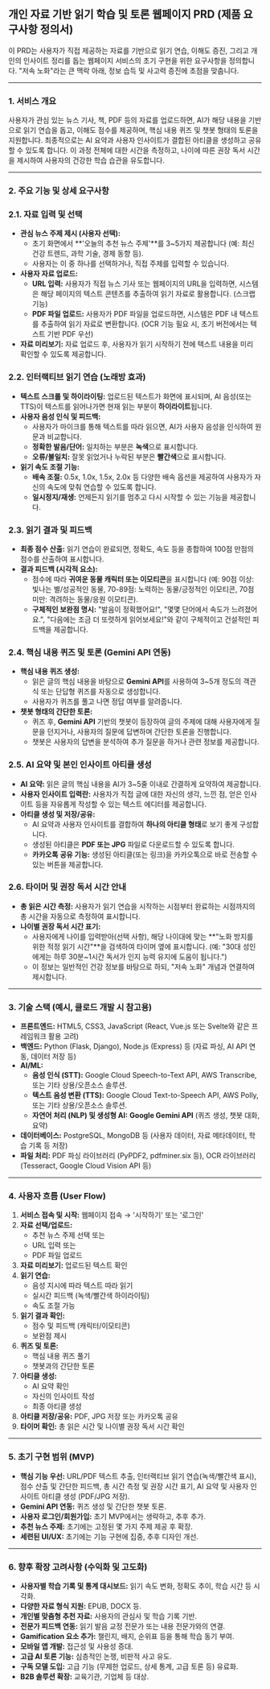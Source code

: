 ## 개인 자료 기반 읽기 학습 및 토론 웹페이지 PRD (제품 요구사항 정의서)

이 PRD는 사용자가 직접 제공하는 자료를 기반으로 읽기 연습, 이해도 증진, 그리고 개인의 인사이트 정리를 돕는 웹페이지 서비스의 초기 구현을 위한 요구사항을 정의합니다. "저속 노화"라는 큰 맥락 아래, 정보 습득 및 사고력 증진에 초점을 맞춥니다.

---

### 1. 서비스 개요

사용자가 관심 있는 뉴스 기사, 책, PDF 등의 자료를 업로드하면, AI가 해당 내용을 기반으로 읽기 연습을 돕고, 이해도 점수를 제공하며, 핵심 내용 퀴즈 및 챗봇 형태의 토론을 지원합니다. 최종적으로는 AI 요약과 사용자 인사이트가 결합된 아티클을 생성하고 공유할 수 있도록 합니다. 이 과정 전체에 대한 시간을 측정하고, 나이에 따른 권장 독서 시간을 제시하여 사용자의 건강한 학습 습관을 유도합니다.

---

### 2. 주요 기능 및 상세 요구사항

### 2.1. 자료 입력 및 선택

- **관심 뉴스 주제 제시 (사용자 선택):**
    - 초기 화면에서 **'오늘의 추천 뉴스 주제'**를 3~5가지 제공합니다 (예: 최신 건강 트렌드, 과학 기술, 경제 동향 등).
    - 사용자는 이 중 하나를 선택하거나, 직접 주제를 입력할 수 있습니다.
- **사용자 자료 업로드:**
    - **URL 입력:** 사용자가 직접 뉴스 기사 또는 웹페이지의 URL을 입력하면, 시스템은 해당 페이지의 텍스트 콘텐츠를 추출하여 읽기 자료로 활용합니다. (스크랩 기능)
    - **PDF 파일 업로드:** 사용자가 PDF 파일을 업로드하면, 시스템은 PDF 내 텍스트를 추출하여 읽기 자료로 변환합니다. (OCR 기능 필요 시, 초기 버전에서는 텍스트 기반 PDF 우선)
- **자료 미리보기:** 자료 업로드 후, 사용자가 읽기 시작하기 전에 텍스트 내용을 미리 확인할 수 있도록 제공합니다.

### 2.2. 인터랙티브 읽기 연습 (노래방 효과)

- **텍스트 스크롤 및 하이라이팅:** 업로드된 텍스트가 화면에 표시되며, AI 음성(또는 TTS)이 텍스트를 읽어나가면 현재 읽는 부분이 **하이라이트**됩니다.
- **사용자 음성 인식 및 피드백:**
    - 사용자가 마이크를 통해 텍스트를 따라 읽으면, AI가 사용자 음성을 인식하여 원문과 비교합니다.
    - **정확한 발음/단어:** 일치하는 부분은 **녹색**으로 표시합니다.
    - **오류/불일치:** 잘못 읽었거나 누락된 부분은 **빨간색**으로 표시합니다.
- **읽기 속도 조절 기능:**
    - **배속 조절:** 0.5x, 1.0x, 1.5x, 2.0x 등 다양한 배속 옵션을 제공하여 사용자가 자신의 속도에 맞춰 연습할 수 있도록 합니다.
    - **일시정지/재생:** 언제든지 읽기를 멈추고 다시 시작할 수 있는 기능을 제공합니다.

### 2.3. 읽기 결과 및 피드백

- **최종 점수 산출:** 읽기 연습이 완료되면, 정확도, 속도 등을 종합하여 100점 만점의 점수를 산출하여 표시합니다.
- **결과 피드백 (시각적 요소):**
    - 점수에 따라 **귀여운 동물 캐릭터 또는 이모티콘**을 표시합니다 (예: 90점 이상: 빛나는 별/성공적인 동물, 70-89점: 노력하는 동물/긍정적인 이모티콘, 70점 미만: 격려하는 동물/응원 이모티콘).
    - **구체적인 보완점 명시:** "발음이 정확했어요!", "몇몇 단어에서 속도가 느려졌어요.", "다음에는 조금 더 또렷하게 읽어보세요!"와 같이 구체적이고 건설적인 피드백을 제공합니다.

### 2.4. 핵심 내용 퀴즈 및 토론 (Gemini API 연동)

- **핵심 내용 퀴즈 생성:**
    - 읽은 글의 핵심 내용을 바탕으로 **Gemini API**를 사용하여 3~5개 정도의 객관식 또는 단답형 퀴즈를 자동으로 생성합니다.
    - 사용자가 퀴즈를 풀고 나면 정답 여부를 알려줍니다.
- **챗봇 형태의 간단한 토론:**
    - 퀴즈 후, **Gemini API** 기반의 챗봇이 등장하여 글의 주제에 대해 사용자에게 질문을 던지거나, 사용자의 질문에 답변하며 간단한 토론을 진행합니다.
    - 챗봇은 사용자의 답변을 분석하여 추가 질문을 하거나 관련 정보를 제공합니다.

### 2.5. AI 요약 및 본인 인사이트 아티클 생성

- **AI 요약:** 읽은 글의 핵심 내용을 AI가 3~5줄 이내로 간결하게 요약하여 제공합니다.
- **사용자 인사이트 입력란:** 사용자가 직접 글에 대한 자신의 생각, 느낀 점, 얻은 인사이트 등을 자유롭게 작성할 수 있는 텍스트 에디터를 제공합니다.
- **아티클 생성 및 저장/공유:**
    - AI 요약과 사용자 인사이트를 결합하여 **하나의 아티클 형태**로 보기 좋게 구성합니다.
    - 생성된 아티클은 **PDF 또는 JPG** 파일로 다운로드할 수 있도록 합니다.
    - **카카오톡 공유 기능:** 생성된 아티클(또는 링크)을 카카오톡으로 바로 전송할 수 있는 버튼을 제공합니다.

### 2.6. 타이머 및 권장 독서 시간 안내

- **총 읽은 시간 측정:** 사용자가 읽기 연습을 시작하는 시점부터 완료하는 시점까지의 총 시간을 자동으로 측정하여 표시합니다.
- **나이별 권장 독서 시간 표기:**
    - 사용자에게 나이를 입력받아(선택 사항), 해당 나이대에 맞는 **"노화 방지를 위한 적정 읽기 시간"**을 검색하여 타이머 옆에 표시합니다. (예: "30대 성인에게는 하루 30분~1시간 독서가 인지 능력 유지에 도움이 됩니다.")
    - 이 정보는 일반적인 건강 정보를 바탕으로 하되, "저속 노화" 개념과 연결하여 제시합니다.

---

### 3. 기술 스택 (예시, 클로드 개발 시 참고용)

- **프론트엔드:** HTML5, CSS3, JavaScript (React, Vue.js 또는 Svelte와 같은 프레임워크 활용 고려)
- **백엔드:** Python (Flask, Django), Node.js (Express) 등 (자료 파싱, AI API 연동, 데이터 저장 등)
- **AI/ML:**
    - **음성 인식 (STT):** Google Cloud Speech-to-Text API, AWS Transcribe, 또는 기타 상용/오픈소스 솔루션.
    - **텍스트 음성 변환 (TTS):** Google Cloud Text-to-Speech API, AWS Polly, 또는 기타 상용/오픈소스 솔루션.
    - **자연어 처리 (NLP) 및 생성형 AI:** **Google Gemini API** (퀴즈 생성, 챗봇 대화, 요약)
- **데이터베이스:** PostgreSQL, MongoDB 등 (사용자 데이터, 자료 메타데이터, 학습 기록 등 저장)
- **파일 처리:** PDF 파싱 라이브러리 (PyPDF2, pdfminer.six 등), OCR 라이브러리 (Tesseract, Google Cloud Vision API 등)

---

### 4. 사용자 흐름 (User Flow)

1. **서비스 접속 및 시작:** 웹페이지 접속 → '시작하기' 또는 '로그인'
2. **자료 선택/업로드:**
    - 추천 뉴스 주제 선택 또는
    - URL 입력 또는
    - PDF 파일 업로드
3. **자료 미리보기:** 업로드된 텍스트 확인
4. **읽기 연습:**
    - 음성 지시에 따라 텍스트 따라 읽기
    - 실시간 피드백 (녹색/빨간색 하이라이팅)
    - 속도 조절 가능
5. **읽기 결과 확인:**
    - 점수 및 피드백 (캐릭터/이모티콘)
    - 보완점 제시
6. **퀴즈 및 토론:**
    - 핵심 내용 퀴즈 풀기
    - 챗봇과의 간단한 토론
7. **아티클 생성:**
    - AI 요약 확인
    - 자신의 인사이트 작성
    - 최종 아티클 생성
8. **아티클 저장/공유:** PDF, JPG 저장 또는 카카오톡 공유
9. **타이머 확인:** 총 읽은 시간 및 나이별 권장 독서 시간 확인

---

### 5. 초기 구현 범위 (MVP)

- **핵심 기능 우선:** URL/PDF 텍스트 추출, 인터랙티브 읽기 연습(녹색/빨간색 표시), 점수 산출 및 간단한 피드백, 총 시간 측정 및 권장 시간 표기, AI 요약 및 사용자 인사이트 아티클 생성 (PDF/JPG 저장).
- **Gemini API 연동:** 퀴즈 생성 및 간단한 챗봇 토론.
- **사용자 로그인/회원가입:** 초기 MVP에서는 생략하고, 추후 추가.
- **추천 뉴스 주제:** 초기에는 고정된 몇 가지 주제 제공 후 확장.
- **세련된 UI/UX:** 초기에는 기능 구현에 집중, 추후 디자인 개선.

---

### 6. 향후 확장 고려사항 (수익화 및 고도화)

- **사용자별 학습 기록 및 통계 대시보드:** 읽기 속도 변화, 정확도 추이, 학습 시간 등 시각화.
- **다양한 자료 형식 지원:** EPUB, DOCX 등.
- **개인별 맞춤형 추천 자료:** 사용자의 관심사 및 학습 기록 기반.
- **전문가 피드백 연동:** 읽기 발음 교정 전문가 또는 내용 전문가와의 연결.
- **Gamification 요소 추가:** 챌린지, 배지, 순위표 등을 통해 학습 동기 부여.
- **모바일 앱 개발:** 접근성 및 사용성 증대.
- **고급 AI 토론 기능:** 심층적인 논쟁, 비판적 사고 유도.
- **구독 모델 도입:** 고급 기능 (무제한 업로드, 상세 통계, 고급 토론 등) 유료화.
- **B2B 솔루션 확장:** 교육기관, 기업체 등 대상.